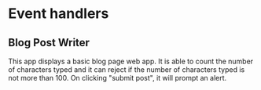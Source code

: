 # Event handlers

## Blog Post Writer

This app displays a basic blog page web app. It is able to count the number of characters typed and it can reject if the number of characters typed is not more than 100. On clicking "submit post", it will prompt an alert.
